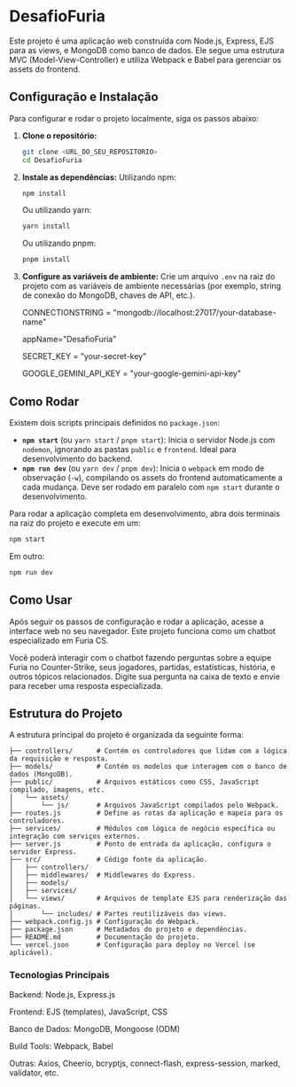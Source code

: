 # DesafioFuria

Este projeto é uma aplicação web construída com Node.js, Express, EJS para as views, e MongoDB como banco de dados. Ele segue uma estrutura MVC (Model-View-Controller) e utiliza Webpack e Babel para gerenciar os assets do frontend.

## Configuração e Instalação

Para configurar e rodar o projeto localmente, siga os passos abaixo:

1.  **Clone o repositório:**
    ```bash
    git clone <URL_DO_SEU_REPOSITORIO>
    cd DesafioFuria
    ```
2.  **Instale as dependências:**
    Utilizando npm:
    ```bash
    npm install
    ```
    Ou utilizando yarn:
    ```bash
    yarn install
    ```
    Ou utilizando pnpm:
    ```bash
    pnpm install
    ```
3.  **Configure as variáveis de ambiente:**
    Crie um arquivo `.env` na raiz do projeto com as variáveis de ambiente necessárias (por exemplo, string de conexão do MongoDB, chaves de API, etc.).

    CONNECTIONSTRING = "mongodb://localhost:27017/your-database-name"

    appName="DesafioFuria"
    
    SECRET_KEY = "your-secret-key"
    
    GOOGLE_GEMINI_API_KEY = "your-google-gemini-api-key"


## Como Rodar

Existem dois scripts principais definidos no `package.json`:

*   **`npm start`** (ou `yarn start` / `pnpm start`): Inicia o servidor Node.js com `nodemon`, ignorando as pastas `public` e `frontend`. Ideal para desenvolvimento do backend.
*   **`npm run dev`** (ou `yarn dev` / `pnpm dev`): Inicia o `webpack` em modo de observação (`-w`), compilando os assets do frontend automaticamente a cada mudança. Deve ser rodado em paralelo com `npm start` durante o desenvolvimento.

Para rodar a aplicação completa em desenvolvimento, abra dois terminais na raiz do projeto e execute em um:

```bash
npm start
```

Em outro:

```bash
npm run dev
```

## Como Usar
Após seguir os passos de configuração e rodar a aplicação, acesse a interface web no seu navegador. Este projeto funciona como um chatbot especializado em Furia CS.

Você poderá interagir com o chatbot fazendo perguntas sobre a equipe Furia no Counter-Strike, seus jogadores, partidas, estatísticas, história, e outros tópicos relacionados. Digite sua pergunta na caixa de texto e envie para receber uma resposta especializada.

## Estrutura do Projeto
A estrutura principal do projeto é organizada da seguinte forma:
```
├── controllers/      # Contém os controladores que lidam com a lógica da requisição e resposta.
├── models/           # Contém os modelos que interagem com o banco de dados (MongoDB).
├── public/           # Arquivos estáticos como CSS, JavaScript compilado, imagens, etc.
│   └── assets/
│       └── js/       # Arquivos JavaScript compilados pelo Webpack.
├── routes.js         # Define as rotas da aplicação e mapeia para os controladores.
├── services/         # Módulos com lógica de negócio específica ou integração com serviços externos.
├── server.js         # Ponto de entrada da aplicação, configura o servidor Express.
├── src/              # Código fonte da aplicação.
│   ├── controllers/
│   ├── middlewares/  # Middlewares do Express.
│   ├── models/
│   ├── services/
│   └── views/        # Arquivos de template EJS para renderização das páginas.
│       └── includes/ # Partes reutilizáveis das views.
├── webpack.config.js # Configuração do Webpack.
├── package.json      # Metadados do projeto e dependências.
├── README.md         # Documentação do projeto.
└── vercel.json       # Configuração para deploy no Vercel (se aplicável).
```

### Tecnologias Principais
Backend: Node.js, Express.js

Frontend: EJS (templates), JavaScript, CSS

Banco de Dados: MongoDB, Mongoose (ODM)

Build Tools: Webpack, Babel

Outras: Axios, Cheerio, bcryptjs, connect-flash, express-session, marked, validator, etc.